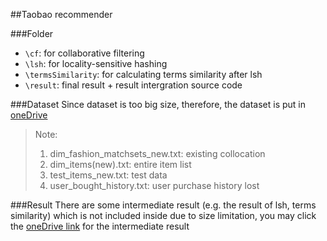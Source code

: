 ##Taobao recommender

###Folder
* ``\cf``: for collaborative filtering
* ``\lsh``: for locality-sensitive hashing
* ``\termsSimilarity``: for calculating terms similarity after lsh
* ``\result``: final result + result intergration source code

###Dataset
Since dataset is too big size, therefore, the dataset is put in [oneDrive](http://1drv.ms/1lXLOGF)

> Note:  
> 
> 1. dim\_fashion\_matchsets\_new.txt: existing collocation
> 2. dim\_items(new).txt: entire item list
> 3. test\_items\_new.txt: test data
> 4. user\_bought\_history.txt: user purchase history lost

###Result
There are some intermediate result (e.g. the result of lsh, terms similarity) which is not included inside due to size limitation, you may click the [oneDrive link](http://1drv.ms/1QdrVsD) for the intermediate result